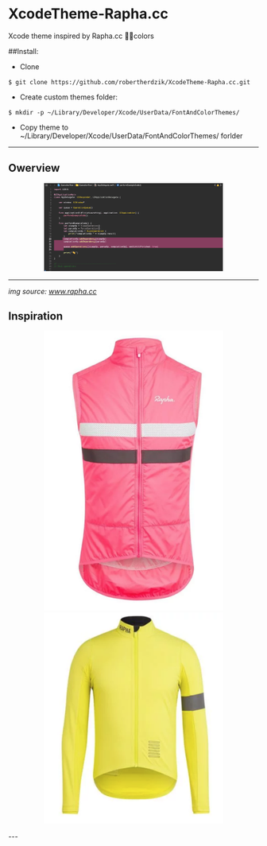 # XcodeTheme-Rapha.cc
Xcode theme inspired by Rapha.cc 🚴‍♀️colors

##Install:

* Clone
```console
$ git clone https://github.com/robertherdzik/XcodeTheme-Rapha.cc.git
```

* Create custom themes folder:
```console
$ mkdir -p ~/Library/Developer/Xcode/UserData/FontAndColorThemes/
```

* Copy theme to ~/Library/Developer/Xcode/UserData/FontAndColorThemes/ forlder

---
## Owerview
<p align="center">
<img src ="./Assets/xcode.png" width="360"/>
</p>

---
_img source: www.rapha.cc_

## Inspiration
<p align="center">
<img src ="./Assets/rapha_pink.png" width="360"/>
<img src ="./Assets/rapha_yellow.png" width="360"/>
</p>
---